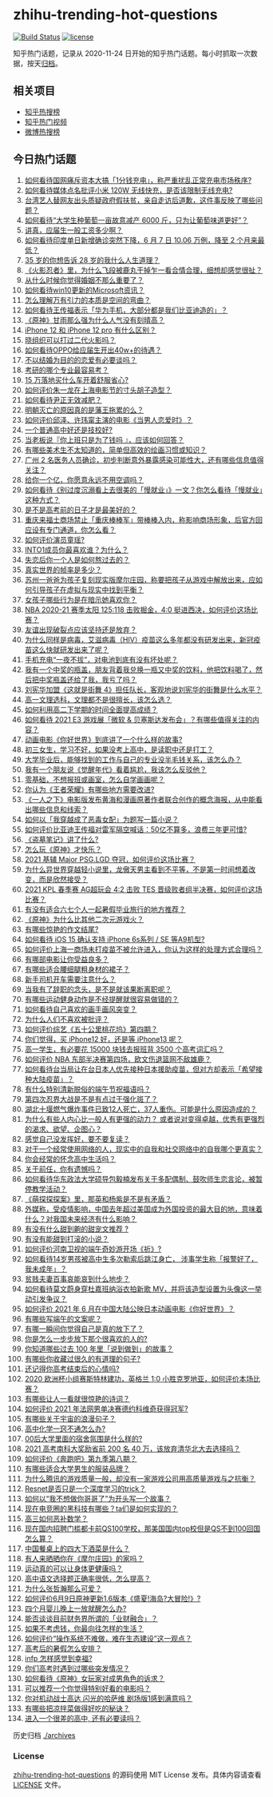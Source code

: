 # zhihu-trending-hot-questions

[![Build Status](https://github.com/justjavac/zhihu-trending-hot-questions/workflows/ci/badge.svg?branch=master)](https://github.com/justjavac/zhihu-trending-hot-questions/actions)
[![license](https://img.shields.io/github/license/justjavac/zhihu-trending-hot-questions)](https://github.com/justjavac/zhihu-trending-hot-questions/blob/master/LICENSE)

知乎热门话题，记录从 2020-11-24 日开始的知乎热门话题。每小时抓取一次数据，按天[归档](./archives)。

## 相关项目

- [知乎热搜榜](https://github.com/justjavac/zhihu-trending-top-search)
- [知乎热门视频](https://github.com/justjavac/zhihu-trending-hot-video)
- [微博热搜榜](https://github.com/justjavac/weibo-trending-hot-search)

## 今日热门话题

<!-- BEGIN -->
<!-- 最后更新时间 Mon Jun 14 2021 20:03:20 GMT+0800 (China Standard Time) -->

1. [如何看待国网痛斥资本大搞「1分钱充电」，称严重扰乱正常充电市场秩序?](https://www.zhihu.com/question/464766118)
2. [如何看待媒体点名批评小米 120W 无线快充，是否该限制无线充电?](https://www.zhihu.com/question/464750035)
3. [台湾艺人替网友出头质疑政府假扶贫，亲自走访后道歉，这件事反映了哪些问题？](https://www.zhihu.com/question/464604915)
4. [如何看待“大学生种葡萄一亩故意减产 6000
   斤，只为让葡萄味道更好”？](https://www.zhihu.com/question/464455061)
5. [讲真，应届生一般工资多少啊？](https://www.zhihu.com/question/58570383)
6. [如何看待印度单日新增确诊突然下降，6 月 7 日 10.06 万例，降至 2
   个月来最低？](https://www.zhihu.com/question/464053148)
7. [35 岁的你想告诉 28 岁的我什么人生道理？](https://www.zhihu.com/question/345832687)
8. [《火影忍者》里，为什么飞段被鹿丸干掉乍一看合情合理，细想却感觉很扯？](https://www.zhihu.com/question/459621987)
9. [从什么时候你觉得婚姻不那么重要了？](https://www.zhihu.com/question/454383382)
10. [如何看待win10更新的Microsoft资讯？](https://www.zhihu.com/question/464120290)
11. [怎么理解万有引力的本质是空间的弯曲？](https://www.zhihu.com/question/330796123)
12. [如何看待王传福表示「华为手机，大部分都是我们比亚迪造的」？](https://www.zhihu.com/question/464283085)
13. [《原神》甘雨那么强为什么人气没有刻晴高？](https://www.zhihu.com/question/464391717)
14. [iPhone 12 和 iPhone 12 pro 有什么区别？](https://www.zhihu.com/question/425539076)
15. [晓组织可以打过二代火影吗？](https://www.zhihu.com/question/462986796)
16. [如何看待OPPO给应届生开出40w+的待遇？](https://www.zhihu.com/question/420016446)
17. [不以结婚为目的的恋爱有必要谈吗？](https://www.zhihu.com/question/349668499)
18. [考研的哪个专业最容易考？](https://www.zhihu.com/question/322507815)
19. [15 万落地买什么车开着舒服省心?](https://www.zhihu.com/question/441839447)
20. [如何评价朱一龙在上海电影节的寸头胡子造型？](https://www.zhihu.com/question/464613394)
21. [如何看待尹正无效减肥？](https://www.zhihu.com/question/464743137)
22. [明朝灭亡的原因真的是藩王拖累的么？](https://www.zhihu.com/question/458323327)
23. [如何评价邱泽、许玮甯主演的电影《当男人恋爱时》？](https://www.zhihu.com/question/461879258)
24. [一个普通高中好还是技校好?](https://www.zhihu.com/question/463491459)
25. [当老板说『你上班只是为了钱吗 』，应该如何回答？](https://www.zhihu.com/question/459271480)
26. [有哪些美术生不太知道的，简单但高效的绘画习惯或知识？](https://www.zhihu.com/question/291527457)
27. [广州 2
    名医务人员确诊，初步判断意外暴露感染可能性大，还有哪些信息值得关注？](https://www.zhihu.com/question/464902327)
28. [给你一个亿，你愿意永远不用空调吗？](https://www.zhihu.com/question/461752259)
29. [如何看待《别过度沉溺看上去很美的「慢就业」》一文？你怎么看待「慢就业」这种方式？](https://www.zhihu.com/question/464448399)
30. [是不是高考前的日子才是最美好的？](https://www.zhihu.com/question/463570391)
31. [重庆来福士商场禁止「重庆棒棒军」带棒棒入内，称影响商场形象，后官方回应设有专门通道，你怎么看？](https://www.zhihu.com/question/464277644)
32. [如何评价演员童瑶?](https://www.zhihu.com/question/374564039)
33. [INTO1成员你最喜欢谁？为什么？](https://www.zhihu.com/question/459155590)
34. [失恋后你一个人是如何熬过去的？](https://www.zhihu.com/question/337271526)
35. [真实世界的帧率是多少？](https://www.zhihu.com/question/463432278)
36. [苏州一爸爸为孩子复刻现实版摩尔庄园，称要把孩子从游戏中解放出来，应如何引导孩子在虚拟与现实中找到平衡？](https://www.zhihu.com/question/464491170)
37. [女孩子哪些行为是在暗示她喜欢你？](https://www.zhihu.com/question/457449556)
38. [NBA 2020-21 赛季太阳 125:118 击败掘金，4:0
    挺进西决，如何评价这场比赛？](https://www.zhihu.com/question/464894466)
39. [友谊出现破裂点应该坚持还是放弃？](https://www.zhihu.com/question/462488888)
40. [为什么同样是病毒，艾滋病毒（HIV）疫苗这么多年都没有研发出来，新冠疫苗这么快就研发出来了呢？](https://www.zhihu.com/question/464293186)
41. [手机充电“一夜不拔”，对电池到底有没有坏处呢？](https://www.zhihu.com/question/351666337)
42. [我有一个中奖的瓶盖，朋友背着我兑换一瓶又中奖的饮料，他把饮料喝了，然后把中奖瓶盖还给了我，我亏了吗？](https://www.zhihu.com/question/459981000)
43. [刘宪华加盟《这就是街舞
    4》担任队长，客观地说刘宪华的街舞是什么水平？](https://www.zhihu.com/question/464486529)
44. [高一文理选科，文理都不是很擅长，该怎么选？](https://www.zhihu.com/question/463506260)
45. [如何利用高二下学期的时间全面提高成绩？](https://www.zhihu.com/question/313416625)
46. [如何看待 2021 E3 游戏展「微软 &
    贝塞斯达发布会」？有哪些值得关注的内容？](https://www.zhihu.com/question/464870968)
47. [动画电影《你好世界》到底讲了一个什么样的故事?](https://www.zhihu.com/question/464262833)
48. [初三女生，学习不好，如果没考上高中，是读职中还是打工？](https://www.zhihu.com/question/458989163)
49. [大学毕业后，能够找到的工作与自己的专业没半毛钱关系，该怎么办？](https://www.zhihu.com/question/453483009)
50. [我有一个朋友说《觉醒年代》看着尴尬，我该怎么反驳他？](https://www.zhihu.com/question/451585351)
51. [零基础，不想报班或画室，怎么自学画画呢？](https://www.zhihu.com/question/22053236)
52. [你认为《王者荣耀》有哪些地方需要改进?](https://www.zhihu.com/question/458625117)
53. [《一人之下》电影版发布黄海和漫画原著作者联合创作的概念海报，从中能看出哪些信息和线索？](https://www.zhihu.com/question/464799145)
54. [如何以「我穿越成了恶毒女配」为题写一篇小说？](https://www.zhihu.com/question/434090318)
55. [如何评价比亚迪王传福对雷军隔空喊话：50亿不算多，浪费三年更可惜?](https://www.zhihu.com/question/464298292)
56. [《盗墓笔记》讲了什么?](https://www.zhihu.com/question/32090742)
57. [怎么玩《原神》才快乐？](https://www.zhihu.com/question/458800508)
58. [2021 基辅 Major PSG.LGD
    夺冠，如何评价这场比赛？](https://www.zhihu.com/question/464892135)
59. [为什么异世界穿越轻小说里，龙傲天男主看到不平等，不是第一时间想着改变，而是欣然接受？](https://www.zhihu.com/question/464353705)
60. [2021 KPL 春季赛 AG超玩会 4:2 击败 TES
    晋级败者组半决赛，如何评价这场比赛？](https://www.zhihu.com/question/464861706)
61. [有没有适合六七个人一起暑假毕业旅行的地方推荐？](https://www.zhihu.com/question/460217937)
62. [《原神》为什么比其他二次元游戏火？](https://www.zhihu.com/question/463779591)
63. [有哪些惊艳的作文结尾?](https://www.zhihu.com/question/369181074)
64. [如何看待 iOS 15 确认支持 iPhone 6s系列 / SE
    等A9机型?](https://www.zhihu.com/question/463795738)
65. [如何评价上海一商场未打疫苗不被允许进入，你认为这样的处理方式合理吗？](https://www.zhihu.com/question/463818396)
66. [有哪部电影让你受益良多？](https://www.zhihu.com/question/303835412)
67. [有哪些适合腰细腿粗身材的裙子？](https://www.zhihu.com/question/451854465)
68. [新手司机开车需要注意什么？](https://www.zhihu.com/question/418373990)
69. [当我有了辞职的念头，是不是就该果断离职呢？](https://www.zhihu.com/question/399873490)
70. [有哪些运动健身动作是不经提醒就很容易做错的？](https://www.zhihu.com/question/270921440)
71. [如何看待自己喜欢的画手画风突变？](https://www.zhihu.com/question/307511431)
72. [为什么人们不喜欢被批评？](https://www.zhihu.com/question/22987136)
73. [如何评价综艺《五十公里桃花坞》第四期？](https://www.zhihu.com/question/464676192)
74. [你们觉得，买 iPhone12 好，还是等 iPhone13
    呢？](https://www.zhihu.com/question/426253380)
75. [高一学生，有必要花 15000 块钱去报班背 3500
    个高考词汇吗？](https://www.zhihu.com/question/460422473)
76. [如何评价 NBA 东部半决赛第四场，欧文伤退篮网不敌雄鹿？](https://www.zhihu.com/question/464891369)
77. [如何看待台当局让在台日本人优先接种日本援助疫苗，但对方却表示「希望接种大陆疫苗」？](https://www.zhihu.com/question/464492676)
78. [有什么特别清新脱俗的端午节祝福语吗？](https://www.zhihu.com/question/281359595)
79. [第四次忍界大战是不是有点过于强化斑了？](https://www.zhihu.com/question/463167494)
80. [湖北十堰燃气爆炸事件已致12人死亡，37人重伤。可能是什么原因造成的？](https://www.zhihu.com/question/464751425)
81. [为什么有些人内心比一般人有更强的动力？
    或者说对变得卓越，优秀有更强烈的渴求、欲望、企图心？](https://www.zhihu.com/question/19670723)
82. [感觉自己没发挥好，要不要复读？](https://www.zhihu.com/question/464121867)
83. [对于一个经常使用网络的人，现实中的自我和社交网络中的自我哪个更真实？](https://www.zhihu.com/question/22669483)
84. [你会经常的怀念高中生活吗？](https://www.zhihu.com/question/430748904)
85. [关于前任，你有遗憾吗？](https://www.zhihu.com/question/458229866)
86. [如何看待华东政法大学硕导包毅楠发布关于多配偶制、鼓吹师生恋言论，被暂停教学活动？](https://www.zhihu.com/question/463918672)
87. [《萌探探探案》里，那英和杨紫是不是有矛盾？](https://www.zhihu.com/question/464554526)
88. [外媒称，受疫情影响，中国去年超过美国成为外国投资的最大目的地，意味着什么？对我国未来经济有什么影响？](https://www.zhihu.com/question/457880259)
89. [有没有什么甜到齁的甜宠文推荐 ?](https://www.zhihu.com/question/362988648)
90. [有没有能甜到打滚的小说？](https://www.zhihu.com/question/440275476)
91. [如何评价河南卫视的端午奇妙游开场《祈》?](https://www.zhihu.com/question/464708590)
92. [如何看待14岁男孩被高中生多次勒索后跳江身亡，
    涉事学生称「报警好了，我未成年」？](https://www.zhihu.com/question/464277122)
93. [贫贱夫妻百事哀能哀到什么地步？](https://www.zhihu.com/question/363473759)
94. [如何看待莫文蔚身穿杜嘉班纳浴衣拍新歌
    MV，并将该造型设置为头像这一举动引发争议？](https://www.zhihu.com/question/464608586)
95. [如何评价 2021 年 6
    月在中国大陆公映日本动画电影《你好世界》？](https://www.zhihu.com/question/462217412)
96. [有哪些写端午的文案呢？](https://www.zhihu.com/question/464227774)
97. [有哪一瞬间你觉得自己是真的放下了？](https://www.zhihu.com/question/462689698)
98. [你是怎么一步步放下那个很喜欢的人的?](https://www.zhihu.com/question/462214825)
99. [你知道哪些过去 100 年里「说到做到」的故事？](https://www.zhihu.com/question/464242642)
100. [有哪些你收藏过很久的有道理的句子?](https://www.zhihu.com/question/458504321)
101. [还记得你高考结束后的心情吗?](https://www.zhihu.com/question/464556915)
102. [2020 欧洲杯小组赛斯特林建功，英格兰 1:0
     小胜克罗地亚，如何评价本场比赛？](https://www.zhihu.com/question/464785707)
103. [有哪些让人一看就很惊艳的诗词？](https://www.zhihu.com/question/458249179)
104. [如何评价 2021 年法网男单决赛德约科维奇获得冠军?](https://www.zhihu.com/question/464882084)
105. [有哪些关于宇宙的浪漫句子？](https://www.zhihu.com/question/441262929)
106. [高中化学一窍不通怎么办?](https://www.zhihu.com/question/352785195)
107. [00后大学里面的宿舍氛围是什么样的?](https://www.zhihu.com/question/464374285)
108. [2021 高考南科大奖励省前 200 名 40
     万，该放弃清华北大去选择吗？](https://www.zhihu.com/question/464200988)
109. [如何评价《奔跑吧》第九季第八期？](https://www.zhihu.com/question/464526784)
110. [有哪些适合大学男生的服装品牌？](https://www.zhihu.com/question/282681681)
111. [为什么腾讯的游戏质量一般，却没有一家游戏公司用高质量游戏与之抗衡？](https://www.zhihu.com/question/437231835)
112. [Resnet是否只是一个深度学习的trick？](https://www.zhihu.com/question/459892388)
113. [如何以“我不想做你哥哥了”为开头写一个故事？](https://www.zhihu.com/question/450075897)
114. [现在电竞圈的黑科技有哪些？ta们是如何实现的？](https://www.zhihu.com/question/464083941)
115. [高三如何恶补数学？](https://www.zhihu.com/question/27285776)
116. [现在国内招聘门槛都卡前QS100学校，那美国国内top校但是QS不到100回国怎么算？](https://www.zhihu.com/question/463057342)
117. [中国餐桌上的四大下酒菜是什么？](https://www.zhihu.com/question/462205949)
118. [有人来晒晒你在《摩尔庄园》的家吗？](https://www.zhihu.com/question/463512086)
119. [运动真的可以让身体更健康吗？](https://www.zhihu.com/question/453841541)
120. [高中语文选择题正确率很低，怎么提高？](https://www.zhihu.com/question/268757871)
121. [为什么张哲瀚那么可爱？](https://www.zhihu.com/question/457147181)
122. [如何评价6月9日原神更新1.6版本《盛夏!海岛?大冒险!》?](https://www.zhihu.com/question/464000878)
123. [四个月婴儿晚上一放就醒怎么办?](https://www.zhihu.com/question/434473712)
124. [能否谈谈目前财务界所谓的「业财融合」？](https://www.zhihu.com/question/276174221)
125. [如果不考虑钱，你最向往怎样的生活？](https://www.zhihu.com/question/463878603)
126. [如何评价“操作系统不难做，难在生态建设”这一观点？](https://www.zhihu.com/question/464418369)
127. [高考后的暑假怎么安排？](https://www.zhihu.com/question/398637488)
128. [infp 怎样感觉到幸福?](https://www.zhihu.com/question/462853839)
129. [你们高考时遇到过哪些突发情况？](https://www.zhihu.com/question/284637836)
130. [如何看待《原神》女玩家对成男角色的诉求？](https://www.zhihu.com/question/464253913)
131. [可以推荐一个你觉得特别好看的电影吗？](https://www.zhihu.com/question/460500917)
132. [你对机动战士高达 闪光的哈萨维 剧场版1感到满意吗？](https://www.zhihu.com/question/464485964)
133. [有哪些把凉拌菜做得好吃的秘诀？](https://www.zhihu.com/question/327948969)
134. [进入一个很差的高中, 还有必要读吗？](https://www.zhihu.com/question/463427251)

<!-- END -->

历史归档 [./archives](./archives)

### License

[zhihu-trending-hot-questions](https://github.com/justjavac/zhihu-trending-hot-questions)
的源码使用 MIT License 发布。具体内容请查看 [LICENSE](./LICENSE) 文件。
